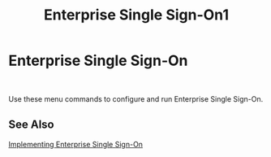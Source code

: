 ﻿---
title: Enterprise Single Sign-On1
TOCTitle: Enterprise Single Sign-On
ms:assetid: d6fe7da0-ccb2-495a-93d6-63ddbf9a699b
ms:mtpsurl: https://msdn.microsoft.com/en-us/library/Aa578653(v=BTS.80)
ms:contentKeyID: 51531565
ms.date: 08/30/2017
mtps_version: v=BTS.80
f1_keywords:
- bts10.esso.general
---

# Enterprise Single Sign-On

 

Use these menu commands to configure and run Enterprise Single Sign-On.

## See Also

[Implementing Enterprise Single Sign-On](https://msdn.microsoft.com/library/aa558712\(v=bts.80\))

